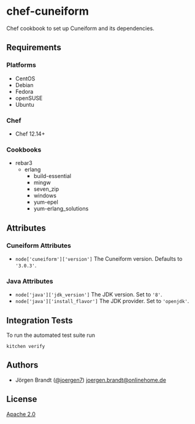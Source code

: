 # chef-cuneiform

Chef cookbook to set up Cuneiform and its dependencies.


## Requirements

### Platforms

- CentOS
- Debian
- Fedora
- openSUSE
- Ubuntu

### Chef

- Chef 12.14+

### Cookbooks

- rebar3
  - erlang
    - build-essential
    - mingw
    - seven_zip
    - windows
    - yum-epel
    - yum-erlang_solutions

## Attributes

### Cuneiform Attributes

- `node['cuneiform']['version']` The Cuneiform version. Defaults to `'3.0.3'`.

### Java Attributes

- `node['java']['jdk_version']` The JDK version. Set to `'8'`.
- `node['java']['install_flavor']` The JDK provider. Set to `'openjdk'`.

## Integration Tests

To run the automated test suite run

    kitchen verify


## Authors

- Jörgen Brandt ([@joergen7](https://github.com/joergen7/)) [joergen.brandt@onlinehome.de](mailto:joergen.brandt@onlinehome.de)

## License

[Apache 2.0](https://www.apache.org/licenses/LICENSE-2.0.html)